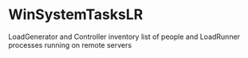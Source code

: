 # WinSystemTasksLR
LoadGenerator and Controller inventory list of people and LoadRunner processes running on remote servers

